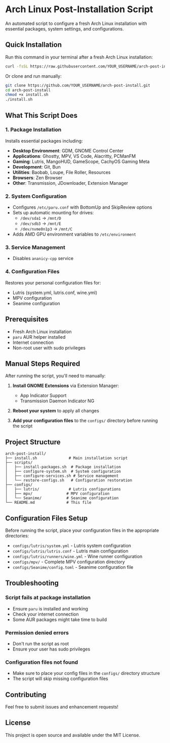 # Arch Linux Post-Installation Script

An automated script to configure a fresh Arch Linux installation with essential packages, system settings, and configurations.

## Quick Installation

Run this command in your terminal after a fresh Arch Linux installation:

```bash
curl -fsSL https://raw.githubusercontent.com/YOUR_USERNAME/arch-post-install/main/install.sh | bash
```

Or clone and run manually:

```bash
git clone https://github.com/YOUR_USERNAME/arch-post-install.git
cd arch-post-install
chmod +x install.sh
./install.sh
```

## What This Script Does

### 1. Package Installation
Installs essential packages including:
- **Desktop Environment**: GDM, GNOME Control Center
- **Applications**: Ghostty, MPV, VS Code, Alacritty, PCManFM
- **Gaming**: Lutris, MangoHUD, GameScope, CachyOS Gaming Meta
- **Development**: Git, Bun
- **Utilities**: Baobab, Loupe, File Roller, Resources
- **Browsers**: Zen Browser
- **Other**: Transmission, JDownloader, Extension Manager

### 2. System Configuration
- Configures `/etc/paru.conf` with BottomUp and SkipReview options
- Sets up automatic mounting for drives:
  - `/dev/sda1` → `/mnt/D`
  - `/dev/sdb3` → `/mnt/E`
  - `/dev/nvme0n1p3` → `/mnt/C`
- Adds AMD GPU environment variables to `/etc/environment`

### 3. Service Management
- Disables `ananicy-cpp` service

### 4. Configuration Files
Restores your personal configuration files for:
- Lutris (system.yml, lutris.conf, wine.yml)
- MPV configuration
- Seanime configuration

## Prerequisites

- Fresh Arch Linux installation
- `paru` AUR helper installed
- Internet connection
- Non-root user with sudo privileges

## Manual Steps Required

After running the script, you'll need to manually:

1. **Install GNOME Extensions** via Extension Manager:
   - App Indicator Support
   - Transmission Daemon Indicator NG

2. **Reboot your system** to apply all changes

3. **Add your configuration files** to the `configs/` directory before running the script

## Project Structure

```
arch-post-install/
├── install.sh              # Main installation script
├── scripts/
│   ├── install-packages.sh  # Package installation
│   ├── configure-system.sh  # System configuration
│   ├── configure-services.sh # Service management
│   └── restore-configs.sh   # Configuration restoration
├── configs/
│   ├── lutris/             # Lutris configurations
│   ├── mpv/               # MPV configuration
│   └── Seanime/           # Seanime configuration
└── README.md              # This file
```

## Configuration Files Setup

Before running the script, place your configuration files in the appropriate directories:

- `configs/lutris/system.yml` - Lutris system configuration
- `configs/lutris/lutris.conf` - Lutris main configuration
- `configs/lutris/runners/wine.yml` - Wine runner configuration
- `configs/mpv/` - Complete MPV configuration directory
- `configs/Seanime/config.toml` - Seanime configuration file

## Troubleshooting

### Script fails at package installation
- Ensure `paru` is installed and working
- Check your internet connection
- Some AUR packages might take time to build

### Permission denied errors
- Don't run the script as root
- Ensure your user has sudo privileges

### Configuration files not found
- Make sure to place your config files in the `configs/` directory structure
- The script will skip missing configuration files

## Contributing

Feel free to submit issues and enhancement requests!

## License

This project is open source and available under the MIT License.
